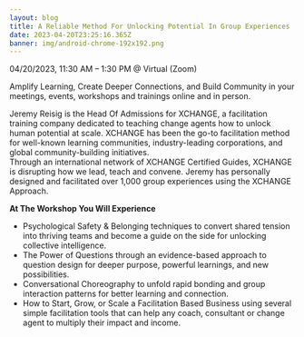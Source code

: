 ```yaml
---
layout: blog
title: A Reliable Method For Unlocking Potential In Group Experiences
date: 2023-04-20T23:25:16.365Z
banner: img/android-chrome-192x192.png
---
```


04/20/2023, 11:30 AM – 1:30 PM @ Virtual (Zoom)

Amplify Learning, Create Deeper Connections, and Build Community in your meetings, events, workshops and trainings online and in person.

Jeremy Reisig is the Head Of Admissions for XCHANGE, a facilitation training company dedicated to teaching change agents how to unlock human potential at scale.
XCHANGE has been the go-to facilitation method for well-known learning communities, industry-leading corporations, and global community-building initiatives.\
Through an international network of XCHANGE Certified Guides, XCHANGE is disrupting how we lead, teach and convene.
Jeremy has personally designed and facilitated over 1,000 group experiences using the XCHANGE Approach.

**At The Workshop You Will Experience**

- Psychological Safety & Belonging techniques to convert shared tension into thriving teams and become a guide on the side for unlocking collective intelligence.
- The Power of Questions through an evidence-based approach to question design for deeper purpose, powerful learnings, and new possibilities.
- Conversational Choreography to unfold rapid bonding and group interaction patterns for better learning and connection.
- How to Start, Grow, or Scale a Facilitation Based Business using several simple facilitation tools that can help any coach, consultant or change agent to multiply their impact and income.
